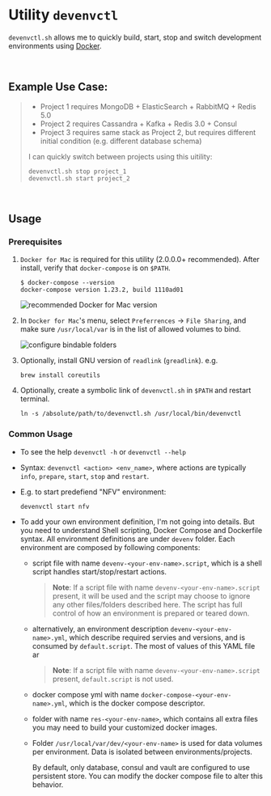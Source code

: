 # Utility `devenvctl`

`devenvctl.sh` allows me to quickly build, start, stop and switch development environments using [Docker](https://www.docker.com/). 

<br>

## Example Use Case:

>   - Project 1 requires MongoDB + ElasticSearch + RabbitMQ + Redis 5.0
>   - Project 2 requires Cassandra + Kafka + Redis 3.0 + Consul
>   - Project 3 requires same stack as Project 2, but requires different initial condition (e.g. different database schema)
>
> I can quickly switch between projects using this uitility: 
> 
> ```
> devenvctl.sh stop project_1 
> devenvctl.sh start project_2
> ```

<br>

## Usage

### Prerequisites 

1. `Docker for Mac` is required for this utility (2.0.0.0+ recommended). After install, verify that `docker-compose` is on `$PATH`.

    ```
    $ docker-compose --version
    docker-compose version 1.23.2, build 1110ad01
    ```
    
    ![recommended Docker for Mac version](res/devenvctl-f1.png "About Docker for Mac")

2. In `Docker for Mac`'s menu, select `Preferrences` -> `File Sharing`, and make sure `/usr/local/var` is in the list of allowed volumes to bind.

    ![configure bindable folders](res/devenvctl-f2.png "File Sharing")

3. Optionally, install GNU version of `readlink` (`greadlink`). e.g. 

    ```
    brew install coreutils
    ```

4. Optionally, create a symbolic link of `devenvctl.sh` in `$PATH` and restart terminal. 

    ```
    ln -s /absolute/path/to/devenvctl.sh /usr/local/bin/devenvctl 
    ```

### Common Usage 

- To see the help `devenvctl -h` or `devenvctl --help`

- Syntax: `devenvctl <action> <env_name>`, where actions are typically `info`, `prepare`, `start`, `stop` and `restart`. 
    
- E.g. to start predefiend "NFV" environment: 

  ```
  devenvctl start nfv
  ```

- To add your own environment definition, I'm not going into details. But you need to understand Shell scripting, Docker Compose and Dockerfile syntax. 
All environment definitions are under `devenv` folder. Each environment are composed by following components: 
    
    - script file with name `devenv-<your-env-name>.script`, which is a shell script handles start/stop/restart actions.
    
      > **Note**: If a script file with name `devenv-<your-env-name>.script` present, it will be used and the script may choose to 
      ignore any other files/folders described here. The script has full control of how an environment is prepared or teared down.
    
    - alternatively, an environment description `devenv-<your-env-name>.yml`, which describe required servies and versions, and is consumed by `default.script`.
      The most of values of this YAML file ar
      
      > **Note**: If a script file with name `devenv-<your-env-name>.script` present, `default.script` is not used.
      
    - docker compose yml with name `docker-compose-<your-env-name>.yml`, which is the docker compose descriptor.
    
    - folder with name `res-<your-env-name>`, which contains all extra files you may need to build your customized docker images.
    
    - Folder `/usr/local/var/dev/<your-env-name>` is used for data volumes per environment. Data is isolated between environments/projects. 
    
      By default, only database, consul and vault are configured to use persistent store. You can modify the docker compose file to alter this behavior. 

<br>



